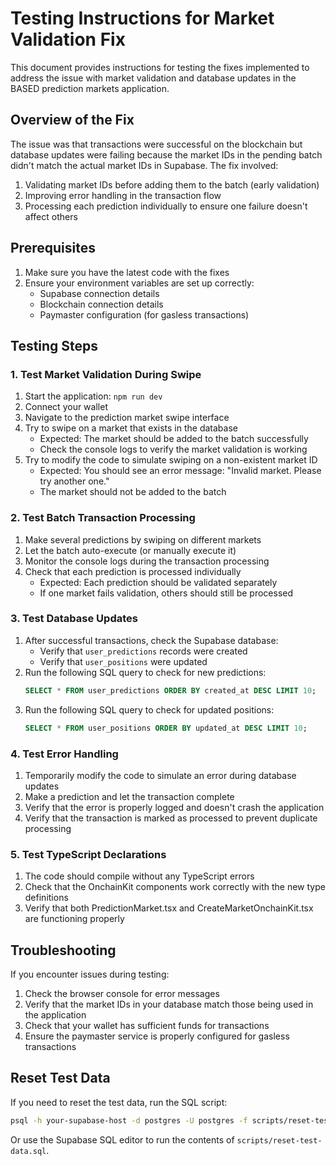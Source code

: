 # Testing Instructions for Market Validation Fix

This document provides instructions for testing the fixes implemented to address the issue with market validation and database updates in the BASED prediction markets application.

## Overview of the Fix

The issue was that transactions were successful on the blockchain but database updates were failing because the market IDs in the pending batch didn't match the actual market IDs in Supabase. The fix involved:

1. Validating market IDs before adding them to the batch (early validation)
2. Improving error handling in the transaction flow
3. Processing each prediction individually to ensure one failure doesn't affect others

## Prerequisites

1. Make sure you have the latest code with the fixes
2. Ensure your environment variables are set up correctly:
   - Supabase connection details
   - Blockchain connection details
   - Paymaster configuration (for gasless transactions)

## Testing Steps

### 1. Test Market Validation During Swipe

1. Start the application: `npm run dev`
2. Connect your wallet
3. Navigate to the prediction market swipe interface
4. Try to swipe on a market that exists in the database
   - Expected: The market should be added to the batch successfully
   - Check the console logs to verify the market validation is working
5. Try to modify the code to simulate swiping on a non-existent market ID
   - Expected: You should see an error message: "Invalid market. Please try another one."
   - The market should not be added to the batch

### 2. Test Batch Transaction Processing

1. Make several predictions by swiping on different markets
2. Let the batch auto-execute (or manually execute it)
3. Monitor the console logs during the transaction processing
4. Check that each prediction is processed individually
   - Expected: Each prediction should be validated separately
   - If one market fails validation, others should still be processed

### 3. Test Database Updates

1. After successful transactions, check the Supabase database:
   - Verify that `user_predictions` records were created
   - Verify that `user_positions` were updated
2. Run the following SQL query to check for new predictions:
   ```sql
   SELECT * FROM user_predictions ORDER BY created_at DESC LIMIT 10;
   ```
3. Run the following SQL query to check for updated positions:
   ```sql
   SELECT * FROM user_positions ORDER BY updated_at DESC LIMIT 10;
   ```

### 4. Test Error Handling

1. Temporarily modify the code to simulate an error during database updates
2. Make a prediction and let the transaction complete
3. Verify that the error is properly logged and doesn't crash the application
4. Verify that the transaction is marked as processed to prevent duplicate processing

### 5. Test TypeScript Declarations

1. The code should compile without any TypeScript errors
2. Check that the OnchainKit components work correctly with the new type definitions
3. Verify that both PredictionMarket.tsx and CreateMarketOnchainKit.tsx are functioning properly

## Troubleshooting

If you encounter issues during testing:

1. Check the browser console for error messages
2. Verify that the market IDs in your database match those being used in the application
3. Check that your wallet has sufficient funds for transactions
4. Ensure the paymaster service is properly configured for gasless transactions

## Reset Test Data

If you need to reset the test data, run the SQL script:

```bash
psql -h your-supabase-host -d postgres -U postgres -f scripts/reset-test-data.sql
```

Or use the Supabase SQL editor to run the contents of `scripts/reset-test-data.sql`.
